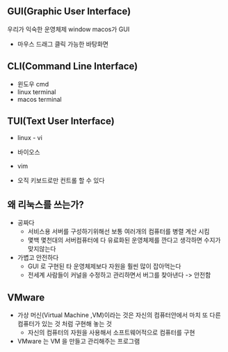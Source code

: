 ## GUI(Graphic User Interface)

우리가 익숙한 운영체제 window macos가 GUI
- 마우스 드래그 클릭 가능한 바탕화면


## CLI(Command Line Interface)

- 윈도우 cmd
- linux terminal
- macos terminal

## TUI(Text User Interface)

- linux - vi
- 바이오스
- vim

- 오직 키보드로만 컨트롤 할 수 있다


## 왜 리눅스를 쓰는가?

- 공짜다
  - 서비스용 서버를 구성하기위해선 보통 여러개의 컴퓨터를 병렬 계산 시킴
  - 몇백 몇천대의 서버컴퓨터에 다 유료화된 운영체제를 깐다고 생각하면 수지가 맞지않는다
- 가볍고 안전하다
  - GUI 로 구현된 타 운영체제보다 자원을 훨씬 많이 잡아먹는다
  - 전세계 사람들이 커널을 수정하고 관리하면서 버그를 찾아낸다 -> 안전함


## VMware

- 가상 머신(Virtual Machine ,VM)이라는 것은 자신의 컴퓨터안에서 마치 또 다른 컴퓨터가 있는 것 처럼 구현해 놓는 것
  - 자신의 컴퓨터의 자원을 사용해서 소프트웨어적으로 컴퓨터를 구현
- VMware 는 VM 을 만들고 관리해주는 프로그램